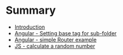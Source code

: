 # Summary

* [Introduction](README.md)
* [Angular - Setting base tag for sub-folder](angular-base-tag.md)
* [Angular - simple Router example](angular-simple-router-example.md)
* [JS - calculate a random number](js-calculate-a-random-number.md)

